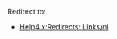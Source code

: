 <!-- Filename: Help4.x:Components_Redirect_Manager / Display title: Verwijzingen: Links -->

Redirect to:

- [Help4.x:Redirects:
  Links/nl](https://docs.joomla.org/Help4.x:Redirects:_Links/nl "Help4.x:Redirects: Links/nl")
